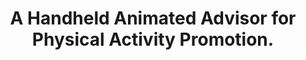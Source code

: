 ---
name: "Handheld Animated Advisor"
title: "A Handheld Animated Advisor for Physical Activity Promotion."
journal: "journal name" 
project: "Just-in-Time Information for Exercise Adoption"
event: "American Medical Informatics Association Annual Symposium, Washington, DC."
authors:
- name: "Bickmore, T."
- name: "Gruber, A."
- name: "Intille, S."
- name: "Mauer, D."
year: 2006
resources: null
external_url: null
draft: false 
headless: true
---